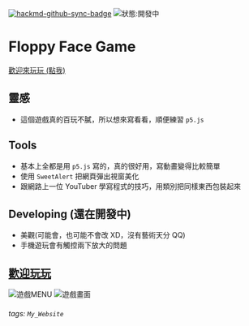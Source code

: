 [![hackmd-github-sync-badge](https://hackmd.io/ziu6XW37RYO5KlIVrxdhdQ/badge)](https://hackmd.io/ziu6XW37RYO5KlIVrxdhdQ)
![狀態:開發中](https://img.shields.io/badge/status-success-green)
# Floppy Face Game

[歡迎來玩玩 (點我)](https://allenlin316.github.io/Floppy_Face_Game/)

## 靈感
* 這個遊戲真的百玩不膩，所以想來寫看看，順便練習 `p5.js`

## Tools
* 基本上全都是用 `p5.js` 寫的，真的很好用，寫動畫變得比較簡單
* 使用 `SweetAlert` 把網頁彈出視窗美化
* 跟網路上一位 YouTuber 學寫程式的技巧，用類別把同樣東西包裝起來

## Developing (還在開發中)
* 美觀(可能會，也可能不會改 XD，沒有藝術天分 QQ)
* 手機遊玩會有觸控兩下放大的問題

## [歡迎玩玩](https://allenlin316.github.io/Floppy_Face_Game/)
![遊戲MENU](https://i.imgur.com/1HvHE2z.png)    ![遊戲畫面](https://i.imgur.com/V28dn9f.png)


###### tags: `My_Website`